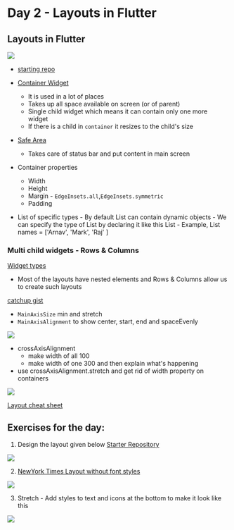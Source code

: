 
# Day 2 - Layouts in Flutter



## Layouts in Flutter

 ![](screenshots/day_2_tricolor.png)
 
 - [starting repo](https://github.com/McLarenCollege/day2_starter_code)
 
 - [Container Widget](https://api.flutter.dev/flutter/widgets/Container-class.html)
    - It is used in a lot of places
    - Takes up all space available on screen (or of parent) 
    - Single child widget which means it can contain only one more widget
    - If there is a child in `container` it resizes to the child's size
 - [Safe Area](https://api.flutter.dev/flutter/widgets/SafeArea-class.html)
    - Takes care of status bar and put content in main screen
 
 - Container properties
    - Width
    - Height
    - Margin - `EdgeInsets.all`,`EdgeInsets.symmetric`
    - Padding
  
  - List of specific types
        - By default List can contain dynamic objects
        - We can specify the type of List by declaring it like this List<T>
        - Example, List<String> names = ['Arnav', 'Mark', 'Raj' ]
  
  ### Multi child widgets - Rows & Columns
  [Widget types](https://flutter.dev/docs/development/ui/widgets/layout)
  - Most of the layouts have nested elements and Rows & Columns allow us to create such layouts
   
[catchup gist](https://gist.githubusercontent.com/ArnavPuri/c590759a6eec89a30716b7745a7b0a4d/raw/fc6c629c4d53f3bff3af305eeed0d59c4f08eff2/day%25201%2520catchup%2520containers%2520list.dart)

- `MainAxisSize` min and stretch
- `MainAxisAlignment` to show center, start, end and spaceEvenly


![](screenshots/day_1_containers_stretch_exercise.png)

- crossAxisAlignment 
    - make width of all 100
    - make width of one 300 and then explain what's happening
- use crossAxisAlignment.stretch and get rid of width property on containers

![](screenshots/day_1_tricolor_stretch.png)

[Layout cheat sheet](https://medium.com/flutter-community/flutter-layout-cheat-sheet-5363348d037e )


## Exercises for the day:

 1. Design the layout given below 
 [Starter Repository](https://github.com/McLarenCollege/day_2_layout_assignment)
 
 ![](screenshots/day_2_layout_assignment.png)
 

 2. [NewYork Times Layout without font styles](https://github.com/McLarenCollege/day_2_nytimes_assignment)
 
 ![](screenshots/NYtimes%20Assignment.png)


3. Stretch - Add styles to text and icons at the bottom to make it look like this
 
 ![](screenshots/Day%202%20Stretch%20Layout.png)